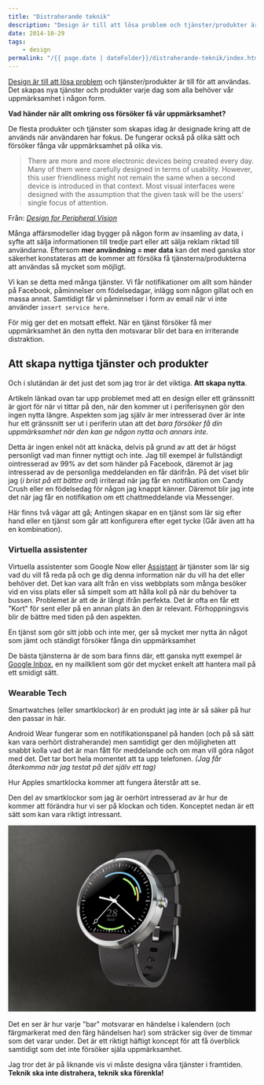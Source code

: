 ```yaml
---
title: "Distraherande teknik"
description: "Design är till att lösa problem och tjänster/produkter är till för att användas. Det skapas nya tjänster och produkter varje dag som alla…"
date: 2014-10-29
tags:
    - design
permalink: "/{{ page.date | dateFolder}}/distraherande-teknik/index.html"  
---
```


[Design är till att lösa problem](https://gustavlindqvist.se/2014/02/25/vad-ar-design/) och tjänster/produkter är till
för att användas. Det skapas nya tjänster och produkter varje dag som alla behöver vår uppmärksamhet i någon form.

**Vad händer när allt omkring oss försöker få vår uppmärksamhet?**

De flesta produkter och tjänster som skapas idag är designade kring att de används när användaren har fokus. De fungerar också på olika sätt och försöker fånga vår uppmärksamhet på olika vis.

> There are more and more electronic devices being created every day. Many of them were carefully designed in terms of usability. However, this user friendliness might not remain the same when a second device is introduced in that context. Most visual interfaces were designed with the assumption that the given task will be the users’ single focus of attention.

Från: [_Design for Peripheral Vision_](http://www.andrew.cmu.edu/user/monchu/Monchu_Proposal.pdf)

Många affärsmodeller idag bygger på någon form av insamling av data, i syfte att sälja informationen till tredje part eller att sälja reklam riktad till användarna. Eftersom **mer användning = mer data** kan det med ganska stor säkerhet konstateras att de kommer att försöka få tjänsterna/produkterna att användas så mycket som möjligt.

Vi kan se detta med många tjänster. Vi får notifikationer om allt som händer på Facebook, påminnelser om födelsedagar, inlägg som någon gillat och en massa annat. Samtidigt får vi påminnelser i form av email när vi inte använder `insert service here`.

För mig ger det en motsatt effekt. När en tjänst försöker få mer uppmärksamhet än den nytta den motsvarar blir det bara en irriterande distraktion.

## Att skapa nyttiga tjänster och produkter

Och i slutändan är det just det som jag tror är det viktiga. **Att skapa nytta**.

Artikeln länkad ovan tar upp problemet med att en design eller ett gränssnitt är gjort för när vi tittar på den, när den kommer ut i periferisynen gör den ingen nytta längre. Aspekten som jag själv är mer intresserad över är inte hur ett gränssnitt ser ut i periferin utan att det _bara försöker få din uppmärksamhet när den kan ge någon nytta och annars inte_.

Detta är ingen enkel nöt att knäcka, delvis på grund av att det är högst personligt vad man finner nyttigt och inte. Jag till exempel är fullständigt ointresserad av 99% av det som händer på Facebook, däremot är jag intresserad av de personliga meddelanden en får därifrån. På det viset blir jag (_i brist på ett bättre ord_) irriterad när jag får en notifikation om Candy Crush eller en födelsedag för någon jag knappt känner. Däremot blir jag inte det när jag får en notifikation om ett chattmeddelande via Messenger.

Här finns två vägar att gå; Antingen skapar en en tjänst som lär sig efter hand eller en tjänst som går att konfigurera efter eget tycke (Går även att ha en kombination).

### Virtuella assistenter

Virtuella assistenter som Google Now eller [Assistant](https://play.google.com/store/apps/details?id=com.speaktoit.assistant) är tjänster som lär sig vad du vill få reda på och ge dig denna information när du vill ha det eller behöver det. Det kan vara allt från en viss webbplats som många besöker vid en viss plats eller så simpelt som att hålla koll på när du behöver ta bussen. Problemet är att de är långt ifrån perfekta. Det är ofta en får ett "Kort" för sent eller på en annan plats än den är relevant. Förhoppningsvis blir de bättre med tiden på den aspekten.

En tjänst som gör sitt jobb och inte mer, ger så mycket mer nytta än något som jämt och ständigt försöker fånga din uppmärksamhet

De bästa tjänsterna är de som bara finns där, ett ganska nytt exempel är [Google Inbox](https://inbox.google.com/), en ny mailklient som gör det mycket enkelt att hantera mail på ett smidigt sätt.

### Wearable Tech

Smartwatches (eller smartklockor) är en produkt jag inte är så säker på hur den passar in här.

Android Wear fungerar som en notifikationspanel på handen (och på så sätt kan vara oerhört distraherande) men samtidigt ger den möjligheten att snabbt kolla vad det är man fått för meddelande och om man vill göra något med det. Det tar bort hela momentet att ta upp telefonen. _(Jag får återkomma när jag testat på det själv ett tag)_

Hur Apples smartklocka kommer att fungera återstår att se.

Den del av smartklockor som jag är oerhört intresserad av är hur de kommer att förändra hur vi ser på klockan och tiden. Konceptet nedan är ett sätt som kan vara riktigt intressant.

[![Android Wear koncept för events](/assets/images/2014/10/5.jpg)](https://plus.google.com/114982113738087001380/posts/GFG8T9ExzZU)

Det en ser är hur varje "bar" motsvarar en händelse i kalendern (och färgmarkerat med den färg händelsen har) som sträcker sig över de timmar som det varar under. Det är ett riktigt häftigt koncept för att få överblick samtidigt som det inte försöker själa uppmärksamhet.

Jag tror det är på liknande vis vi måste designa våra tjänster i framtiden. **Teknik ska inte distrahera, teknik ska förenkla!**
